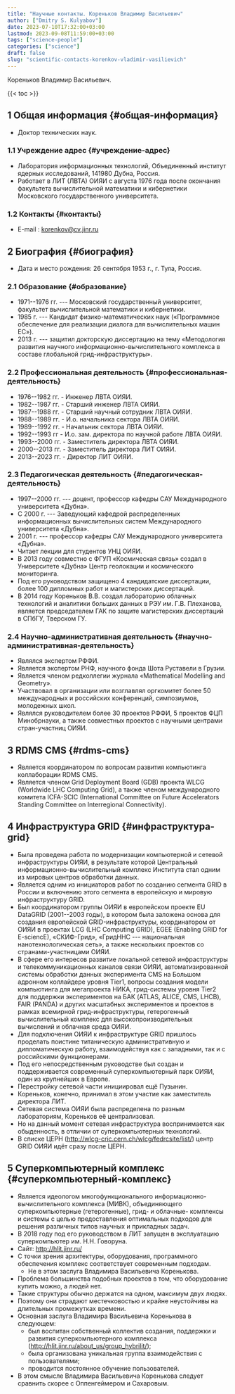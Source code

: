 ```yaml
---
title: "Научные контакты. Кореньков Владимир Васильевич"
author: ["Dmitry S. Kulyabov"]
date: 2023-07-10T17:32:00+03:00
lastmod: 2023-09-08T11:59:00+03:00
tags: ["science-people"]
categories: ["science"]
draft: false
slug: "scientific-contacts-korenkov-vladimir-vasilievich"
---
```


Кореньков Владимир Васильевич.

<!--more-->

{{< toc >}}


## <span class="section-num">1</span> Общая информация {#общая-информация}

-   Доктор технических наук.


### <span class="section-num">1.1</span> Учреждение адрес {#учреждение-адрес}

-   Лаборатория информационных технологий, Объединенный институт ядерных исследований, 141980 Дубна, Россия.
-   Работает в ЛИТ (ЛВТА) ОИЯИ с августа 1976 года после окончания факультета вычислительной математики и кибернетики Московского государственного университета.


### <span class="section-num">1.2</span> Контакты {#контакты}

-   E-mail : korenkov@cv.jinr.ru


## <span class="section-num">2</span> Биография {#биография}

-   Дата и место рождения: 26 сентября 1953 г., г. Тула, Россия.


### <span class="section-num">2.1</span> Образование {#образование}

-   1971--1976 гг. --- Московский государственный университет, факультет вычислительной математики и кибернетики.
-   1985 г. --- Кандидат физико-математических наук («Программное обеспечение для реализации диалога для вычислительных машин ЕС»).
-   2013 г. --- защитил докторскую диссертацию на тему «Методология развития научного информационно-вычислительного комплекса в составе глобальной грид-инфраструктуры».


### <span class="section-num">2.2</span> Профессиональная деятельность {#профессиональная-деятельность}

-   1976--1982 гг. - Инженер ЛВТА  ОИЯИ.
-   1982--1987 гг. - Старший инженер  ЛВТА  ОИЯИ.
-   1987--1988 гг. - Старший научный сотрудник  ЛВТА   ОИЯИ.
-   1988--1989 гг. - И.о. начальника сектора ЛВТА  ОИЯИ.
-   1989--1992 гг. - Начальник сектора ЛВТА  ОИЯИ.
-   1992--1993 гг  - И.о. зам. директора по научной работе ЛВТА ОИЯИ.
-   1993--2000 гг. - Заместитель директора ЛВТА ОИЯИ.
-   2000--2013 гг. - Заместитель директора ЛИТ ОИЯИ.
-   2013--2023 гг. - Директор ЛИТ ОИЯИ.


### <span class="section-num">2.3</span> Педагогическая деятельность {#педагогическая-деятельность}

-   1997--2000 гг. --- доцент, профессор кафедры САУ Международного университета «Дубна».
-   С  2000 г. --- Заведующий кафедрой распределенных информационных вычислительных систем Международного университета «Дубна».
-   2001 г. --- профессор кафедры САУ Международного университета «Дубна».
-   Читает лекции для студентов УНЦ ОИЯИ.
-   В 2013 году совместно с ФГУП «Космическая связь» создал в Университете «Дубна» Центр геолокации и космического мониторинга.
-   Под его руководством защищено 4 кандидатские диссертации, более 100 дипломных работ и магистерских диссертаций.
-   В 2014 году Кореньков В.В. создал лабораторию облачных технологий и аналитики больших данных в РЭУ им. Г.В. Плеханова, является председателем ГАК по защите магистерских диссертаций в СПбГУ, Тверском ГУ.


### <span class="section-num">2.4</span> Научно-административная деятельность {#научно-административная-деятельность}

-   Являлся экспертом РФФИ.
-   Является экспертом РНФ, научного фонда Шота Руставели в Грузии.
-   Является членом редколлегии журнала «Mathematical Modelling and Geometry».
-   Участвовал в организации или возглавлял оргкомитет более 50 международных и российских конференций, симпозиумов, молодежных школ.
-   Являлся руководителем более 30 проектов РФФИ, 5 проектов ФЦП Минобрнауки, а также совместных проектов с научными центрами стран-участниц ОИЯИ.


## <span class="section-num">3</span> RDMS CMS {#rdms-cms}

-   Является координатором по вопросам развития компьютинга коллаборации RDMS CMS.
-   Является членом Grid Deployment Board (GDB) проекта WLCG (Worldwide LHC Computing Grid), а также членом международного комитета ICFA-SCIC (International Committee on Future Accelerators Standing Committee on Interregional Connectivity).


## <span class="section-num">4</span> Инфраструктура GRID {#инфраструктура-grid}

-   Была проведена работа по модернизации компьютерной и сетевой инфраструктуры ОИЯИ, в результате которой Центральный информационно-вычислительный комплекс Института стал одним из мировых центров обработки данных.
-   Является одним из инициаторов работ по созданию сегмента GRID в России и включению этого сегмента в европейскую и мировую инфраструктуру GRID.
-   Был координатором группы ОИЯИ в европейском проекте EU DataGRID (2001--2003 годы), в котором была заложена основа для создания европейской GRID-инфраструктуры, координатором от ОИЯИ в проектах LCG (LHC Computing GRID), EGEE (Enabling GRID for E-sciencE), «СКИФ-Грид», «ГридННС --- национальная нанотехнологическая сеть», а также нескольких проектов со странами-участницами ОИЯИ.
-   В сфере его интересов развитие локальной сетевой инфраструктуры и телекоммуникационных каналов связи ОИЯИ, автоматизированной системы обработки данных эксперимента CMS на Большом адронном коллайдере уровня Tier1, вопросы создания модели компьютинга для мегапроекта НИКА, грид-системы уровня Tier2 для поддержки экспериментов на БАК (ATLAS, ALICE, CMS, LHCB), FAIR (PANDA) и других масштабных экспериментов и проектов в рамках всемирной грид-инфраструктуры, гетерогенный вычислительный комплекс для высокопроизводительных вычислений и облачная среда ОИЯИ.
-   Для подключения ОИЯИ к инфраструктуре GRID пришлось проделать поистине титаническую административную и дипломатическую работу, взаимодействуя как с западными, так и с российскими функционерами.
-   Под его непосредственным руководстве был создан и поддерживается современный суперкомпьютерный парк ОИЯИ, один из крупнейших в Европе.
-   Перестройку сетевой части инициировал ещё Пузынин.
-   Кореньков, конечно, принимал в этом участие как заместитель директора ЛИТ.
-   Сетевая система ОИЯИ была распределена по разным лабораториям, Кореньков её централизовал.
-   Но на данный момент сетевая инфраструктура воспринимается как обыденность, в отличии от суперкомпьютерных технологий.
-   В списке ЦЕРН (<http://wlcg-cric.cern.ch/wlcg/fedrcsite/list/>) центр GRID ОИЯИ идёт сразу после ЦЕРН.


## <span class="section-num">5</span> Суперкомпьютерный комплекс {#суперкомпьютерный-комплекс}

-   Является идеологом многофункционального информационно-вычислительного комплекса (МИВК), объединяющего суперкомпьютерные (гетерогенные), грид- и облачные- комплексы и системы с целью предоставления оптимальных подходов для решения различных типов научных и прикладных задач.
-   В 2018 году под его руководством в ЛИТ запущен в эксплуатацию суперкомпьютер им. Н.Н. Говоруна.
-   Сайт: <http://hlit.jinr.ru/>
-   С точки зрения архитектуры, оборудования, программного обеспечения комплекс соответствует современным подходам.
    -   Не в этом заслуга Владимира Васильевича Коренькова.
-   Проблема большинства подобных проектов в том, что оборудование купить можно, а людей нет.
-   Такие структуры обычно держатся на одном, максимум двух людях.
-   Поэтому они страдают местечковостью и крайне неустойчивы на длительных промежутках времени.
-   Основная заслуга Владимира Васильевича Коренькова в следующем:
    -   был воспитан собственный коллектив создания, поддержки и развития суперкомпьютерного комплекса (<http://hlit.jinr.ru/about_us/group_hybrilit/>);
    -   была организована уникальная группа взаимодействия с пользователями;
    -   проводится постоянное обучение пользователей.
-   В этом смысле Владимира Васильевича Коренькова следует сравнить скорее с Оппенгеймером и Сахаровым.

